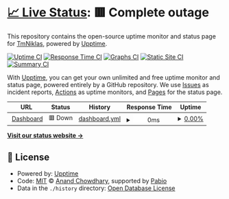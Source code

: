 # [📈 Live Status](https://TmNiklas.github.io/upptime): <!--live status--> **🟥 Complete outage**

This repository contains the open-source uptime monitor and status page for [TmNiklas](https://TmNiklas.github.io/upptime), powered by [Upptime](https://github.com/upptime/upptime).

[![Uptime CI](https://github.com/TmNiklas/upptime/workflows/Uptime%20CI/badge.svg)](https://github.com/TmNiklas/upptime/actions?query=workflow%3A%22Uptime+CI%22)
[![Response Time CI](https://github.com/TmNiklas/upptime/workflows/Response%20Time%20CI/badge.svg)](https://github.com/TmNiklas/upptime/actions?query=workflow%3A%22Response+Time+CI%22)
[![Graphs CI](https://github.com/TmNiklas/upptime/workflows/Graphs%20CI/badge.svg)](https://github.com/TmNiklas/upptime/actions?query=workflow%3A%22Graphs+CI%22)
[![Static Site CI](https://github.com/TmNiklas/upptime/workflows/Static%20Site%20CI/badge.svg)](https://github.com/TmNiklas/upptime/actions?query=workflow%3A%22Static+Site+CI%22)
[![Summary CI](https://github.com/TmNiklas/upptime/workflows/Summary%20CI/badge.svg)](https://github.com/TmNiklas/upptime/actions?query=workflow%3A%22Summary+CI%22)

With [Upptime](https://upptime.js.org), you can get your own unlimited and free uptime monitor and status page, powered entirely by a GitHub repository. We use [Issues](https://github.com/TmNiklas/upptime/issues) as incident reports, [Actions](https://github.com/TmNiklas/upptime/actions) as uptime monitors, and [Pages](https://TmNiklas.github.io/upptime) for the status page.

<!--start: status pages-->
<!-- This summary is generated by Upptime (https://github.com/upptime/upptime) -->
<!-- Do not edit this manually, your changes will be overwritten -->
<!-- prettier-ignore -->
| URL | Status | History | Response Time | Uptime |
| --- | ------ | ------- | ------------- | ------ |
| <img alt="" src="https://icons.duckduckgo.com/ip3/ctrl.welser-it.de.ico" height="13"> [Dashboard](https://ctrl.welser-it.de) | 🟥 Down | [dashboard.yml](https://github.com/TmNiklas/upptime/commits/HEAD/history/dashboard.yml) | <details><summary><img alt="Response time graph" src="./graphs/dashboard/response-time-week.png" height="20"> 0ms</summary><br><a href="https://TmNiklas.github.io/upptime/history/dashboard"><img alt="Response time 545" src="https://img.shields.io/endpoint?url=https%3A%2F%2Fraw.githubusercontent.com%2FTmNiklas%2Fupptime%2FHEAD%2Fapi%2Fdashboard%2Fresponse-time.json"></a><br><a href="https://TmNiklas.github.io/upptime/history/dashboard"><img alt="24-hour response time 0" src="https://img.shields.io/endpoint?url=https%3A%2F%2Fraw.githubusercontent.com%2FTmNiklas%2Fupptime%2FHEAD%2Fapi%2Fdashboard%2Fresponse-time-day.json"></a><br><a href="https://TmNiklas.github.io/upptime/history/dashboard"><img alt="7-day response time 0" src="https://img.shields.io/endpoint?url=https%3A%2F%2Fraw.githubusercontent.com%2FTmNiklas%2Fupptime%2FHEAD%2Fapi%2Fdashboard%2Fresponse-time-week.json"></a><br><a href="https://TmNiklas.github.io/upptime/history/dashboard"><img alt="30-day response time 0" src="https://img.shields.io/endpoint?url=https%3A%2F%2Fraw.githubusercontent.com%2FTmNiklas%2Fupptime%2FHEAD%2Fapi%2Fdashboard%2Fresponse-time-month.json"></a><br><a href="https://TmNiklas.github.io/upptime/history/dashboard"><img alt="1-year response time 545" src="https://img.shields.io/endpoint?url=https%3A%2F%2Fraw.githubusercontent.com%2FTmNiklas%2Fupptime%2FHEAD%2Fapi%2Fdashboard%2Fresponse-time-year.json"></a></details> | <details><summary><a href="https://TmNiklas.github.io/upptime/history/dashboard">0.00%</a></summary><a href="https://TmNiklas.github.io/upptime/history/dashboard"><img alt="All-time uptime 3.43%" src="https://img.shields.io/endpoint?url=https%3A%2F%2Fraw.githubusercontent.com%2FTmNiklas%2Fupptime%2FHEAD%2Fapi%2Fdashboard%2Fuptime.json"></a><br><a href="https://TmNiklas.github.io/upptime/history/dashboard"><img alt="24-hour uptime 0.00%" src="https://img.shields.io/endpoint?url=https%3A%2F%2Fraw.githubusercontent.com%2FTmNiklas%2Fupptime%2FHEAD%2Fapi%2Fdashboard%2Fuptime-day.json"></a><br><a href="https://TmNiklas.github.io/upptime/history/dashboard"><img alt="7-day uptime 0.00%" src="https://img.shields.io/endpoint?url=https%3A%2F%2Fraw.githubusercontent.com%2FTmNiklas%2Fupptime%2FHEAD%2Fapi%2Fdashboard%2Fuptime-week.json"></a><br><a href="https://TmNiklas.github.io/upptime/history/dashboard"><img alt="30-day uptime 1.38%" src="https://img.shields.io/endpoint?url=https%3A%2F%2Fraw.githubusercontent.com%2FTmNiklas%2Fupptime%2FHEAD%2Fapi%2Fdashboard%2Fuptime-month.json"></a><br><a href="https://TmNiklas.github.io/upptime/history/dashboard"><img alt="1-year uptime 3.43%" src="https://img.shields.io/endpoint?url=https%3A%2F%2Fraw.githubusercontent.com%2FTmNiklas%2Fupptime%2FHEAD%2Fapi%2Fdashboard%2Fuptime-year.json"></a></details>

<!--end: status pages-->

[**Visit our status website →**](https://TmNiklas.github.io/upptime)

## 📄 License

- Powered by: [Upptime](https://github.com/upptime/upptime)
- Code: [MIT](./LICENSE) © [Anand Chowdhary](https://anandchowdhary.com), supported by [Pabio](https://pabio.com)
- Data in the `./history` directory: [Open Database License](https://opendatacommons.org/licenses/odbl/1-0/)
